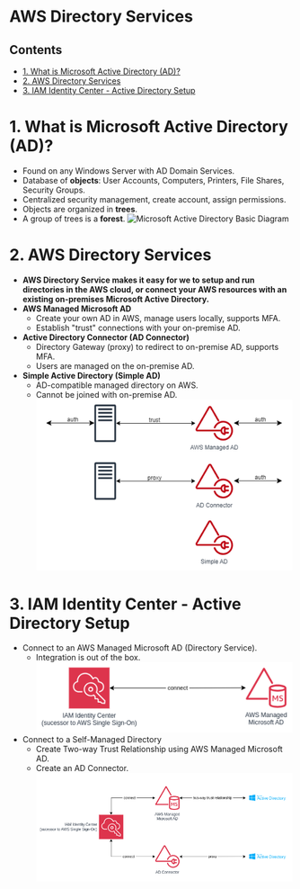 # AWS Directory Services <!-- omit in toc -->

## Contents <!-- omit in toc -->

- [1. What is Microsoft Active Directory (AD)?](#1-what-is-microsoft-active-directory-ad)
- [2. AWS Directory Services](#2-aws-directory-services)
- [3. IAM Identity Center - Active Directory Setup](#3-iam-identity-center---active-directory-setup)

# 1. What is Microsoft Active Directory (AD)?

- Found on any Windows Server with AD Domain Services.
- Database of **objects**: User Accounts, Computers, Printers, File Shares, Security Groups.
- Centralized security management, create account, assign permissions.
- Objects are organized in **trees**.
- A group of trees is a **forest**.
  ![Microsoft Active Directory Basic Diagram](/Images/MicrosoftActiveDirectoryBasicDiagram.png)

# 2. AWS Directory Services

- **AWS Directory Service makes it easy for we to setup and run directories in the AWS cloud, or connect your AWS resources with an existing on-premises Microsoft Active Directory.**
- **AWS Managed Microsoft AD**
  - Create your own AD in AWS, manage users locally, supports MFA.
  - Establish "trust" connections with your on-premise AD.
- **Active Directory Connector (AD Connector)**
  - Directory Gateway (proxy) to redirect to on-premise AD, supports MFA.
  - Users are managed on the on-premise AD.
- **Simple Active Directory (Simple AD)**
  - AD-compatible managed directory on AWS.
  - Cannot be joined with on-premise AD.
    ![AWS Directory Services Diagram](/Images/Security,%20Identity,%20&%20Compliance/AWSDirectoryServicesDiagram.png)

# 3. IAM Identity Center - Active Directory Setup

- Connect to an AWS Managed Microsoft AD (Directory Service).
  - Integration is out of the box.
    ![AWS Managed Microsoft AD ](/Images/Security,%20Identity,%20&%20Compliance/AWSIAMIdentityCenter.png)
- Connect to a Self-Managed Directory
  - Create Two-way Trust Relationship using AWS Managed Microsoft AD.
  - Create an AD Connector.
    ![Self-Managed Directory](/Images/Security,%20Identity,%20&%20Compliance/AWSIAMIdentityCenterActiveDirectorySetup.png)
